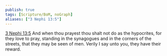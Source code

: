 ```yaml
---
publish: true
tags: [Scripture/BoM, noGraph]
aliases: ["3 Nephi 13:5"]
---
```

[3 Nephi 13:5](https://churchofjesuschrist.org/study/scriptures/bofm/3-ne/13?lang=eng&id=p5#p5) And when thou prayest thou shalt not do as the hypocrites, for they love to pray, standing in the synagogues and in the corners of the streets, that they may be seen of men. Verily I say unto you, they have their reward.
